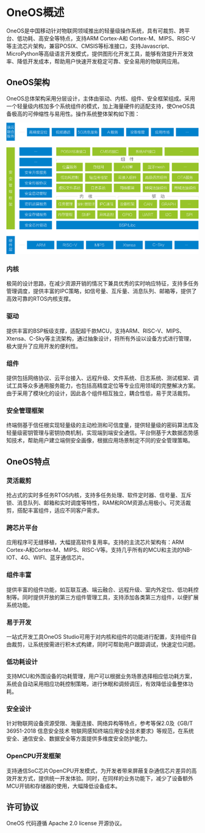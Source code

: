 # OneOS概述

OneOS是中国移动针对物联网领域推出的轻量级操作系统，具有可裁剪、跨平台、低功耗、高安全等特点，支持ARM Cortex-A和 Cortex-M、MIPS、RISC-V等主流芯片架构，兼容POSIX、CMSIS等标准接口，支持Javascript、MicroPython等高级语言开发模式，提供图形化开发工具，能够有效提升开发效率、降低开发成本，帮助用户快速开发稳定可靠、安全易用的物联网应用。

## OneOS架构

OneOS总体架构采用分层设计，主体由驱动、内核、组件、安全框架组成。采用一个轻量级内核加多个系统组件的模式，加上海量硬件的适配支持，使OneOS具备极高的可伸缩性与易用性。操作系统整体架构如下图：

![](docs/images/oneos_architecture.png)
### 内核

极简的设计思路，在减少资源开销的情况下兼具优秀的实时响应特征，支持多任务管理调度，提供丰富的IPC策略，如信号量、互斥量、消息队列、邮箱等，提供了高效可靠的RTOS内核支撑。

### 驱动
提供丰富的BSP板级支撑，适配超千款MCU，支持ARM、RISC-V、MIPS、Xtensa、C-Sky等主流架构，通过抽象设计，将所有外设以设备方式进行管理，极大提升了应用开发的便利性。

### 组件

提供包括网络协议、云平台接入、远程升级、文件系统、日志系统、测试框架、调试工具等众多通用服务能力，也包括高精度定位等专业应用领域的完整解决方案。由于采用了模块化的设计，因此各个组件相互独立，耦合性低，易于灵活裁剪。

### 安全管理框架

终端侧基于信任根实现轻量级的主动检测和可信度量，提供轻量级的密码算法库及轻量级密钥管理与密钥协商机制，实现端到端安全通信。平台侧基于大数据态势感知技术，帮助用户建立端侧安全画像，根据应用场景制定不同的安全管理策略。

## OneOS特点

### 灵活裁剪

抢占式的实时多任务RTOS内核，支持多任务处理、软件定时器、信号量、互斥锁、消息队列、邮箱和实时调度等特性，RAM和ROM资源占用极小。可灵活裁剪，搭配丰富组件，适应不同客户需求。

### 跨芯片平台

应用程序可无缝移植，大幅提高软件复用率。支持的主流芯片架构有：ARM Cortex-A和Cortex-M、MIPS、RISC-V等。支持几乎所有的MCU和主流的NB-IOT、4G、WIFI、蓝牙通信芯片。

### 组件丰富

提供丰富的组件功能，如互联互通、端云融合、远程升级、室内外定位、低功耗控制等。同时提供开放的第三方组件管理工具，支持添加各类第三方组件，以便扩展系统功能。

### 易于开发

一站式开发工具OneOS Studio可用于对内核和组件的功能进行配置，支持组件自由裁剪，让系统按需进行积木式构建，同时可帮助用户跟踪调试，快速定位问题。

### 低功耗设计

支持MCU和外围设备的功耗管理，用户可以根据业务场景选择相应低功耗方案，系统会自动采用相应功耗控制策略，进行休眠和调频调压，有效降低设备整体功耗。

### 安全设计

针对物联网设备资源受限、海量连接、网络异构等特点，参考等保2.0及《GB/T 36951-2018 信息安全技术 物联网感知终端应用安全技术要求》等规范，在系统安全、通信安全、数据安全等方面提供多维度安全防护能力。

### OpenCPU开发框架

支持通信SoC芯片OpenCPU开发模式，为开发者带来屏蔽复杂通信芯片差异的高效开发方式，提供统一开发体验。同时，在同样的业务功能下，减少了设备额外MCU开销和存储器的使用，大幅降低设备成本。

## 许可协议

OneOS 代码遵循 Apache 2.0 license 开源协议。


